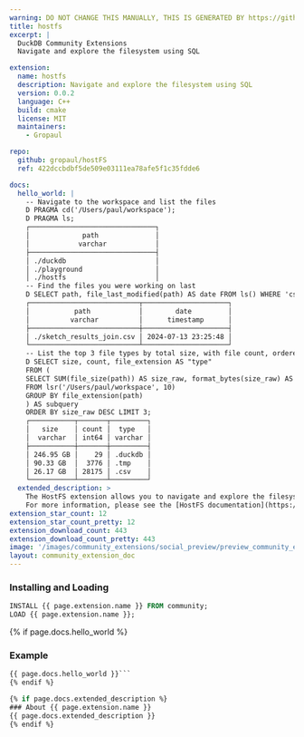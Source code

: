 ```yaml
---
warning: DO NOT CHANGE THIS MANUALLY, THIS IS GENERATED BY https://github/duckdb/community-extensions repository, check README there
title: hostfs
excerpt: |
  DuckDB Community Extensions
  Navigate and explore the filesystem using SQL

extension:
  name: hostfs
  description: Navigate and explore the filesystem using SQL
  version: 0.0.2
  language: C++
  build: cmake
  license: MIT
  maintainers:
    - Gropaul

repo:
  github: gropaul/hostFS
  ref: 422dccbdbf5de509e03111ea78afe5f1c35fdde6

docs:
  hello_world: |
    -- Navigate to the workspace and list the files
    D PRAGMA cd('/Users/paul/workspace');
    D PRAGMA ls;
    ┌───────────────────────────────┐
    │             path              │
    │            varchar            │
    ├───────────────────────────────┤
    │ ./duckdb                      │
    │ ./playground                  │
    │ ./hostfs                      │
    -- Find the files you were working on last
    D SELECT path, file_last_modified(path) AS date FROM ls() WHERE 'csv' IN file_extension(path) ORDER BY date LIMIT 1 ;
    ┌───────────────────────────┬─────────────────────┐
    │           path            │        date         │
    │          varchar          │      timestamp      │
    ├───────────────────────────┼─────────────────────┤
    │ ./sketch_results_join.csv │ 2024-07-13 23:25:48 │
    └───────────────────────────┴─────────────────────┘
    -- List the top 3 file types by total size, with file count, ordered by size.
    D SELECT size, count, file_extension AS "type"
    FROM (
    SELECT SUM(file_size(path)) AS size_raw, format_bytes(size_raw) AS size, COUNT(*) AS count, file_extension(path) AS file_extension
    FROM lsr('/Users/paul/workspace', 10)
    GROUP BY file_extension(path)
    ) AS subquery
    ORDER BY size_raw DESC LIMIT 3;
    ┌───────────┬───────┬─────────┐
    │   size    │ count │  type   │
    │  varchar  │ int64 │ varchar │
    ├───────────┼───────┼─────────┤
    │ 246.95 GB │    29 │ .duckdb │
    │ 90.33 GB  │  3776 │ .tmp    │
    │ 26.17 GB  │ 28175 │ .csv    │
    └───────────┴───────┴─────────┘
  extended_description: >
    The HostFS extension allows you to navigate and explore the filesystem using SQL. It provides a set of functions to list files, get file metadata, and more. 
    For more information, please see the [HostFS documentation](https://github.com/gropaul/hostFS).
extension_star_count: 12
extension_star_count_pretty: 12
extension_download_count: 443
extension_download_count_pretty: 443
image: '/images/community_extensions/social_preview/preview_community_extension_hostfs.png'
layout: community_extension_doc
---
```


### Installing and Loading
```sql
INSTALL {{ page.extension.name }} FROM community;
LOAD {{ page.extension.name }};
```

{% if page.docs.hello_world %}
### Example
```sql
{{ page.docs.hello_world }}```
{% endif %}

{% if page.docs.extended_description %}
### About {{ page.extension.name }}
{{ page.docs.extended_description }}
{% endif %}


